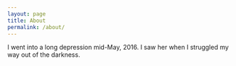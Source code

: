 ```yaml
---
layout: page
title: About
permalink: /about/
---
```


I went into a long depression mid-May, 2016. I saw her when I struggled
my way out of the darkness.
